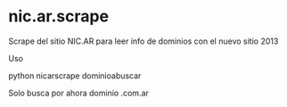 nic.ar.scrape
=============

Scrape del sitio NIC.AR para leer info de dominios con el nuevo sitio 2013

Uso

python nicarscrape dominioabuscar

Solo busca por ahora dominio .com.ar
